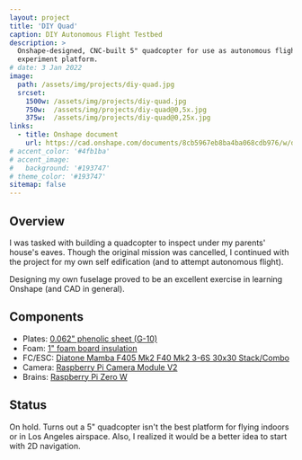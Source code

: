 ```yaml
---
layout: project
title: 'DIY Quad'
caption: DIY Autonomous Flight Testbed
description: >
  Onshape-designed, CNC-built 5" quadcopter for use as autonomous flight 
  experiment platform. 
# date: 3 Jan 2022
image: 
  path: /assets/img/projects/diy-quad.jpg
  srcset: 
    1500w: /assets/img/projects/diy-quad.jpg
    750w:  /assets/img/projects/diy-quad@0,5x.jpg
    375w:  /assets/img/projects/diy-quad@0,25x.jpg
links:
  - title: Onshape document
    url: https://cad.onshape.com/documents/8cb5967eb8ba4ba068cdb976/w/da5e015a5bb76428f5a48fbb/e/fc42296bc4eb46897afa3d46
# accent_color: '#4fb1ba'
# accent_image:
#   background: '#193747'
# theme_color: '#193747'
sitemap: false
---
```

<!--spacer to prevent header replacing title-->
## Overview
I was tasked with building a quadcopter to inspect under my parents' house's eaves. Though the original mission was cancelled, I continued with the project for my own self edification (and to attempt autonomous flight).

Designing my own fuselage proved to be an excellent exercise in learning Onshape (and CAD in general).

## Components
- Plates: [0.062" phenolic sheet (G-10)](https://amazon.com/gp/product/B0013HM0LQ/)
- Foam: [1" foam board insulation](https://www.homedepot.com/p/Project-Panels-FOAMULAR-1-in-x-2-ft-x-2-ft-R-5-Small-Projects-Rigid-Pink-Foam-Board-Insulation-Sheathing-PP1/203553730)
- FC/ESC: [Diatone Mamba F405 Mk2 F40 Mk2 3-6S 30x30 Stack/Combo](https://www.racedayquads.com/products/diatone-mamba-power-tower-f405-f40?variant=14190404239473) 
- Camera: [Raspberry Pi Camera Module V2](https://www.raspberrypi.com/products/camera-module-v2/)
- Brains: [Raspberry Pi Zero W](https://www.adafruit.com/product/3400)

## Status
On hold. Turns out a 5" quadcopter isn't the best platform for flying indoors or in Los Angeles airspace. Also, I realized it would be a better idea to start with 2D navigation.